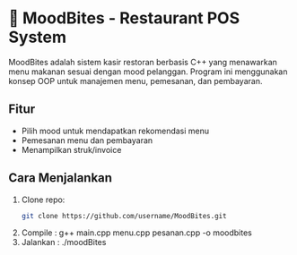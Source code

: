 # 🍔 MoodBites - Restaurant POS System

MoodBites adalah sistem kasir restoran berbasis C++ yang menawarkan menu makanan sesuai dengan mood pelanggan. 
Program ini menggunakan konsep OOP untuk manajemen menu, pemesanan, dan pembayaran.

## Fitur
- Pilih mood untuk mendapatkan rekomendasi menu
- Pemesanan menu dan pembayaran
- Menampilkan struk/invoice

## Cara Menjalankan
1. Clone repo:
   ```bash
   git clone https://github.com/username/MoodBites.git
2. Compile : g++ main.cpp menu.cpp pesanan.cpp -o moodbites
3. Jalankan : ./moodBites
